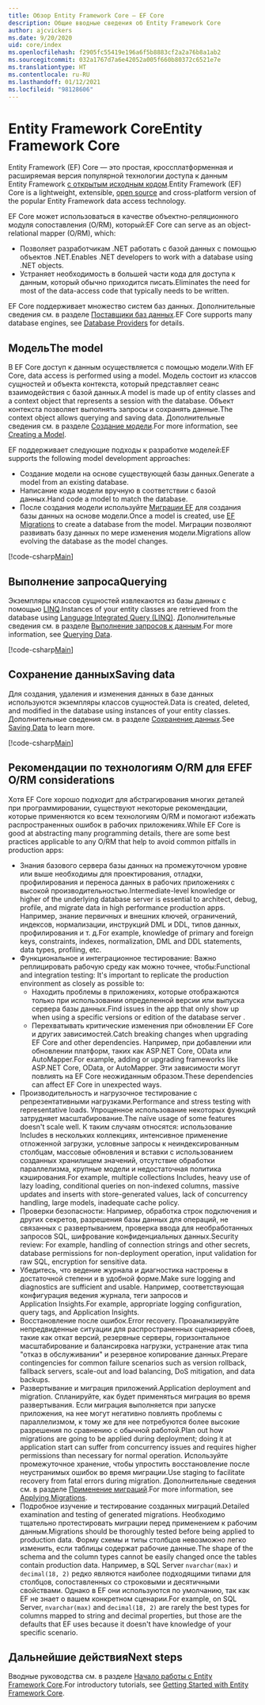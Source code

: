 ```yaml
---
title: Обзор Entity Framework Core — EF Core
description: Общие вводные сведения об Entity Framework Core
author: ajcvickers
ms.date: 9/20/2020
uid: core/index
ms.openlocfilehash: f2905fc55419e196a6f5b8883cf2a2a76b8a1ab2
ms.sourcegitcommit: 032a1767d7a6e42052a005f660b80372c6521e7e
ms.translationtype: HT
ms.contentlocale: ru-RU
ms.lasthandoff: 01/12/2021
ms.locfileid: "98128606"
---
```

# <a name="entity-framework-core"></a><span data-ttu-id="2bf15-103">Entity Framework Core</span><span class="sxs-lookup"><span data-stu-id="2bf15-103">Entity Framework Core</span></span>

<span data-ttu-id="2bf15-104">Entity Framework (EF) Core — это простая, кроссплатформенная и расширяемая версия популярной технологии доступа к данным Entity Framework [с открытым исходным кодом](https://github.com/dotnet/efcore).</span><span class="sxs-lookup"><span data-stu-id="2bf15-104">Entity Framework (EF) Core is a lightweight, extensible, [open source](https://github.com/dotnet/efcore) and cross-platform version of the popular Entity Framework data access technology.</span></span>

<span data-ttu-id="2bf15-105">EF Core может использоваться в качестве объектно-реляционного модуля сопоставления (O/RM), который:</span><span class="sxs-lookup"><span data-stu-id="2bf15-105">EF Core can serve as an object-relational mapper (O/RM), which:</span></span>

* <span data-ttu-id="2bf15-106">Позволяет разработчикам .NET работать с базой данных с помощью объектов .NET.</span><span class="sxs-lookup"><span data-stu-id="2bf15-106">Enables .NET developers to work with a database using .NET objects.</span></span>
* <span data-ttu-id="2bf15-107">Устраняет необходимость в большей части кода для доступа к данным, который обычно приходится писать.</span><span class="sxs-lookup"><span data-stu-id="2bf15-107">Eliminates the need for most of the data-access code that typically needs to be written.</span></span>

<span data-ttu-id="2bf15-108">EF Core поддерживает множество систем баз данных. Дополнительные сведения см. в разделе [Поставщики баз данных](xref:core/providers/index).</span><span class="sxs-lookup"><span data-stu-id="2bf15-108">EF Core supports many database engines, see [Database Providers](xref:core/providers/index) for details.</span></span>

## <a name="the-model"></a><span data-ttu-id="2bf15-109">Модель</span><span class="sxs-lookup"><span data-stu-id="2bf15-109">The model</span></span>

<span data-ttu-id="2bf15-110">В EF Core доступ к данным осуществляется с помощью модели.</span><span class="sxs-lookup"><span data-stu-id="2bf15-110">With EF Core, data access is performed using a model.</span></span> <span data-ttu-id="2bf15-111">Модель состоит из классов сущностей и объекта контекста, который представляет сеанс взаимодействия с базой данных.</span><span class="sxs-lookup"><span data-stu-id="2bf15-111">A model is made up of entity classes and a context object that represents a session with the database.</span></span> <span data-ttu-id="2bf15-112">Объект контекста позволяет выполнять запросы и сохранять данные.</span><span class="sxs-lookup"><span data-stu-id="2bf15-112">The context object allows querying and saving data.</span></span> <span data-ttu-id="2bf15-113">Дополнительные сведения см. в разделе [Создание модели](xref:core/modeling/index).</span><span class="sxs-lookup"><span data-stu-id="2bf15-113">For more information, see [Creating a Model](xref:core/modeling/index).</span></span>

<span data-ttu-id="2bf15-114">EF поддерживает следующие подходы к разработке моделей:</span><span class="sxs-lookup"><span data-stu-id="2bf15-114">EF supports the following model development approaches:</span></span>

* <span data-ttu-id="2bf15-115">Создание модели на основе существующей базы данных.</span><span class="sxs-lookup"><span data-stu-id="2bf15-115">Generate a model from an existing database.</span></span>
* <span data-ttu-id="2bf15-116">Написание кода модели вручную в соответствии с базой данных.</span><span class="sxs-lookup"><span data-stu-id="2bf15-116">Hand code a model to match the database.</span></span>
* <span data-ttu-id="2bf15-117">После создания модели используйте [Миграции EF](xref:core/managing-schemas/migrations/index) для создания базы данных на основе модели.</span><span class="sxs-lookup"><span data-stu-id="2bf15-117">Once a model is created, use [EF Migrations](xref:core/managing-schemas/migrations/index) to create a database from the model.</span></span> <span data-ttu-id="2bf15-118">Миграции позволяют развивать базу данных по мере изменения модели.</span><span class="sxs-lookup"><span data-stu-id="2bf15-118">Migrations allow evolving the database as the model changes.</span></span>

[!code-csharp[Main](../../samples/core/Intro/Model.cs)]

## <a name="querying"></a><span data-ttu-id="2bf15-119">Выполнение запроса</span><span class="sxs-lookup"><span data-stu-id="2bf15-119">Querying</span></span>

<span data-ttu-id="2bf15-120">Экземпляры классов сущностей извлекаются из базы данных с помощью [LINQ](/dotnet/csharp/programming-guide/concepts/linq/).</span><span class="sxs-lookup"><span data-stu-id="2bf15-120">Instances of your entity classes are retrieved from the database using [Language Integrated Query (LINQ)](/dotnet/csharp/programming-guide/concepts/linq/).</span></span> <span data-ttu-id="2bf15-121">Дополнительные сведения см. в разделе [Выполнение запросов к данным](xref:core/querying/index).</span><span class="sxs-lookup"><span data-stu-id="2bf15-121">For more information, see [Querying Data](xref:core/querying/index).</span></span>

[!code-csharp[Main](../../samples/core/Intro/Program.cs#Querying)]

## <a name="saving-data"></a><span data-ttu-id="2bf15-122">Сохранение данных</span><span class="sxs-lookup"><span data-stu-id="2bf15-122">Saving data</span></span>

<span data-ttu-id="2bf15-123">Для создания, удаления и изменения данных в базе данных используются экземпляры классов сущностей.</span><span class="sxs-lookup"><span data-stu-id="2bf15-123">Data is created, deleted, and modified in the database using instances of your entity classes.</span></span> <span data-ttu-id="2bf15-124">Дополнительные сведения см. в разделе [Сохранение данных](xref:core/saving/index).</span><span class="sxs-lookup"><span data-stu-id="2bf15-124">See [Saving Data](xref:core/saving/index) to learn more.</span></span>

[!code-csharp[Main](../../samples/core/Intro/Program.cs#SavingData)]

## <a name="ef-orm-considerations"></a><span data-ttu-id="2bf15-125">Рекомендации по технологиям O/RM для EF</span><span class="sxs-lookup"><span data-stu-id="2bf15-125">EF O/RM considerations</span></span>

<span data-ttu-id="2bf15-126">Хотя EF Core хорошо подходит для абстрагирования многих деталей при программировании, существуют некоторые рекомендации, которые применяются ко всем технологиям O/RM и помогают избежать распространенных ошибок в рабочих приложениях.</span><span class="sxs-lookup"><span data-stu-id="2bf15-126">While EF Core is good at abstracting many programming details, there are some best practices applicable to any O/RM that help to avoid common pitfalls in production apps:</span></span>

* <span data-ttu-id="2bf15-127">Знания базового сервера базы данных на промежуточном уровне или выше необходимы для проектирования, отладки, профилирования и переноса данных в рабочих приложениях с высокой производительностью.</span><span class="sxs-lookup"><span data-stu-id="2bf15-127">Intermediate-level knowledge or higher of the underlying database server is essential to architect, debug, profile, and migrate data in high performance production apps.</span></span> <span data-ttu-id="2bf15-128">Например, знание первичных и внешних ключей, ограничений, индексов, нормализации, инструкций DML и DDL, типов данных, профилирования и т. д.</span><span class="sxs-lookup"><span data-stu-id="2bf15-128">For example, knowledge of primary and foreign keys, constraints, indexes, normalization, DML and DDL statements, data types, profiling, etc.</span></span>
* <span data-ttu-id="2bf15-129">Функциональное и интеграционное тестирование:  Важно реплицировать рабочую среду как можно точнее, чтобы:</span><span class="sxs-lookup"><span data-stu-id="2bf15-129">Functional and integration testing:  It's important to replicate the production environment as closely as possible to:</span></span>
  * <span data-ttu-id="2bf15-130">Находить проблемы в приложениях, которые отображаются только при использовании определенной версии или выпуска сервера базы данных.</span><span class="sxs-lookup"><span data-stu-id="2bf15-130">Find issues in the app that only show up when using a specific versions or edition of the database server .</span></span>
  * <span data-ttu-id="2bf15-131">Перехватывать критические изменения при обновлении EF Core и других зависимостей.</span><span class="sxs-lookup"><span data-stu-id="2bf15-131">Catch breaking changes when upgrading EF Core and other dependencies.</span></span> <span data-ttu-id="2bf15-132">Например, при добавлении или обновлении платформ, таких как ASP.NET Core, OData или AutoMapper.</span><span class="sxs-lookup"><span data-stu-id="2bf15-132">For example, adding or upgrading frameworks like ASP.NET Core, OData, or AutoMapper.</span></span> <span data-ttu-id="2bf15-133">Эти зависимости могут повлиять на EF Core неожиданным образом.</span><span class="sxs-lookup"><span data-stu-id="2bf15-133">These dependencies can affect EF Core in unexpected ways.</span></span>
* <span data-ttu-id="2bf15-134">Производительность и нагрузочное тестирование с репрезентативными нагрузками.</span><span class="sxs-lookup"><span data-stu-id="2bf15-134">Performance and stress testing with representative loads.</span></span> <span data-ttu-id="2bf15-135">Упрощенное использование некоторых функций затрудняет масштабирование.</span><span class="sxs-lookup"><span data-stu-id="2bf15-135">The naïve usage of some features doesn't scale well.</span></span> <span data-ttu-id="2bf15-136">К таким случаям относятся: использование Includes в нескольких коллекциях, интенсивное применение отложенной загрузки, условные запросы к неиндексированным столбцам, массовые обновления и вставки с использованием созданных хранилищем значений, отсутствие обработки параллелизма, крупные модели и недостаточная политика кэширования.</span><span class="sxs-lookup"><span data-stu-id="2bf15-136">For example, multiple collections Includes, heavy use of lazy loading, conditional queries on non-indexed columns, massive updates and inserts with store-generated values, lack of concurrency handling, large models, inadequate cache policy.</span></span>
* <span data-ttu-id="2bf15-137">Проверки безопасности: Например, обработка строк подключения и других секретов, разрешения базы данных для операций, не связанных с развертыванием, проверка ввода для необработанных запросов SQL, шифрование конфиденциальных данных.</span><span class="sxs-lookup"><span data-stu-id="2bf15-137">Security review: For example, handling of connection strings and other secrets, database permissions for non-deployment operation, input validation for raw SQL, encryption for sensitive data.</span></span>
* <span data-ttu-id="2bf15-138">Убедитесь, что ведение журнала и диагностика настроены в достаточной степени и в удобной форме.</span><span class="sxs-lookup"><span data-stu-id="2bf15-138">Make sure logging and diagnostics are sufficient and usable.</span></span> <span data-ttu-id="2bf15-139">Например, соответствующая конфигурация ведения журнала, теги запросов и Application Insights.</span><span class="sxs-lookup"><span data-stu-id="2bf15-139">For example, appropriate logging configuration, query tags, and Application Insights.</span></span>
* <span data-ttu-id="2bf15-140">Восстановление после ошибок.</span><span class="sxs-lookup"><span data-stu-id="2bf15-140">Error recovery.</span></span> <span data-ttu-id="2bf15-141">Проанализируйте непредвиденные ситуации для распространенных сценариев сбоев, такие как откат версий, резервные серверы, горизонтальное масштабирование и балансировка нагрузки, устранение атак типа "отказ в обслуживании" и резервное копирование данных.</span><span class="sxs-lookup"><span data-stu-id="2bf15-141">Prepare contingencies for common failure scenarios such as version rollback, fallback servers, scale-out and load balancing, DoS mitigation, and data backups.</span></span>
* <span data-ttu-id="2bf15-142">Развертывание и миграция приложений.</span><span class="sxs-lookup"><span data-stu-id="2bf15-142">Application deployment and migration.</span></span> <span data-ttu-id="2bf15-143">Спланируйте, как будет применяться миграция во время развертывания. Если миграция выполняется при запуске приложения, на нее могут негативно повлиять проблемы с параллелизмом, к тому же для нее потребуются более высокие разрешения по сравнению с обычной работой.</span><span class="sxs-lookup"><span data-stu-id="2bf15-143">Plan out how migrations are going to be applied during deployment; doing it at application start can suffer from concurrency issues and requires higher permissions than necessary for normal operation.</span></span> <span data-ttu-id="2bf15-144">Используйте промежуточное хранение, чтобы упростить восстановление после неустранимых ошибок во время миграции.</span><span class="sxs-lookup"><span data-stu-id="2bf15-144">Use staging to facilitate recovery from fatal errors during migration.</span></span> <span data-ttu-id="2bf15-145">Дополнительные сведения см. в разделе [Применение миграций](xref:core/managing-schemas/migrations/applying).</span><span class="sxs-lookup"><span data-stu-id="2bf15-145">For more information, see [Applying Migrations](xref:core/managing-schemas/migrations/applying).</span></span>
* <span data-ttu-id="2bf15-146">Подробное изучение и тестирование созданных миграций.</span><span class="sxs-lookup"><span data-stu-id="2bf15-146">Detailed examination and testing of generated migrations.</span></span> <span data-ttu-id="2bf15-147">Необходимо тщательно протестировать миграции перед применением к рабочим данным.</span><span class="sxs-lookup"><span data-stu-id="2bf15-147">Migrations should be thoroughly tested before being applied to production data.</span></span> <span data-ttu-id="2bf15-148">Форму схемы и типы столбцов невозможно легко изменить, если таблицы содержат рабочие данные.</span><span class="sxs-lookup"><span data-stu-id="2bf15-148">The shape of the schema and the column types cannot be easily changed once the tables contain production data.</span></span> <span data-ttu-id="2bf15-149">Например, в SQL Server `nvarchar(max)` и `decimal(18, 2)` редко являются наиболее подходящими типами для столбцов, сопоставленных со строковыми и десятичными свойствами. Однако в EF они используются по умолчанию, так как EF не знает о вашем конкретном сценарии.</span><span class="sxs-lookup"><span data-stu-id="2bf15-149">For example, on SQL Server, `nvarchar(max)` and `decimal(18, 2)` are rarely the best types for columns mapped to string and decimal properties, but those are the defaults that EF uses because it doesn't have knowledge of your specific scenario.</span></span>

## <a name="next-steps"></a><span data-ttu-id="2bf15-150">Дальнейшие действия</span><span class="sxs-lookup"><span data-stu-id="2bf15-150">Next steps</span></span>

<span data-ttu-id="2bf15-151">Вводные руководства см. в разделе [Начало работы с Entity Framework Core](xref:core/get-started/overview/first-app).</span><span class="sxs-lookup"><span data-stu-id="2bf15-151">For introductory tutorials, see [Getting Started with Entity Framework Core](xref:core/get-started/overview/first-app).</span></span>
